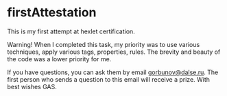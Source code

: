 # firstAttestation
This is my first attempt at hexlet certification.

Warning! 
When I completed this task, my priority was to use various techniques, apply various tags, properties, rules.
The brevity and beauty of the code was a lower priority for me.

If you have questions, you can ask them by email gorbunov@dalse.ru.
The first person who sends a question to this email will receive a prize.
With best wishes GAS.